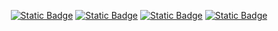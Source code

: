 <p align="center">
  <a href="https://kernel.org/" target="_blank"><img alt="Static Badge" src="https://img.shields.io/badge/linux-blue?logo=linux&logoColor=white"></a>
  <a href="https://neovim.io/" target="_blank"><img alt="Static Badge" src="https://img.shields.io/badge/neovim-70AE5F?logo=neovim&logoColor=white"></a>
  <a href="https://tmux.github.io/" target="_blank"><img alt="Static Badge" src="https://img.shields.io/badge/tmux-gray?logo=tmux&logoColor=white"></a>
  <a href="https://www.zsh.org/" target="_blank"><img alt="Static Badge" src="https://img.shields.io/badge/zsh-black?logo=zsh&logoColor=white"></a>
</p>
